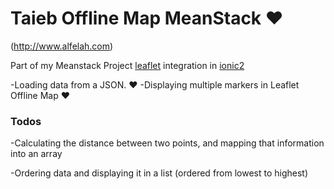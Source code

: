 # Taieb Offline Map MeanStack ❤

(http://www.alfelah.com)

Part of my Meanstack Project [leaflet](http://leafletjs.com/) integration in [ionic2](http://ionicframework.com)


-Loading data from a JSON. ❤
-Displaying multiple markers in Leaflet Offline Map ❤





### Todos

-Calculating the distance between two points, and mapping that information into an array

-Ordering data and displaying it in a list (ordered from lowest to highest)
